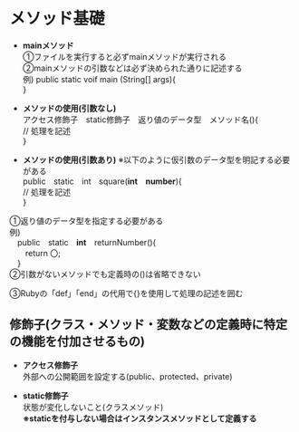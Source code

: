 # メソッド基礎

- **mainメソッド**  
  ①ファイルを実行すると必ずmainメソッドが実行される    
  ②mainメソッドの引数などは必ず決められた通りに記述する
  <br>
  例)
  public static voif main (String[] args){  
  }

- **メソッドの使用(引数なし)**  
  アクセス修飾子&emsp;static修飾子&emsp;返り値のデータ型&emsp;メソッド名(){  
  //  処理を記述  
  }

- **メソッドの使用(引数あり)**
  ※以下のように仮引数のデータ型を明記する必要がある  
    public&emsp;static&emsp;int&emsp;square(**int&emsp;number**){  
  //  処理を記述  
  }

①返り値のデータ型を指定する必要がある  
例)  
&emsp;public&emsp;static&emsp;**int**&emsp;returnNumber(){  
&emsp;&emsp;return 〇;  
&emsp;}  
②引数がないメソッドでも定義時の()は省略できない  

③Rubyの「def」「end」の代用で{}を使用して処理の記述を囲む

## 修飾子(クラス・メソッド・変数などの定義時に特定の機能を付加させるもの)
- **アクセス修飾子**  
  外部への公開範囲を設定する(public、protected、private)  
  
- **static修飾子**  
  状態が変化しないこと(クラスメソッド)  
  **※staticを付与しない場合はインスタンスメソッドとして定義する**
